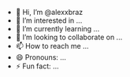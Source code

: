 - 👋 Hi, I’m @alexxbraz
- 👀 I’m interested in ...
- 🌱 I’m currently learning ...
- 💞️ I’m looking to collaborate on ...
- 📫 How to reach me ...
- 😄 Pronouns: ...
- ⚡ Fun fact: ...

<!---
alexxbraz/alexxbraz is a ✨ special ✨ repository because its `README.md` (this file) appears on your GitHub profile.
You can click the Preview link to take a look at your changes.
--->
